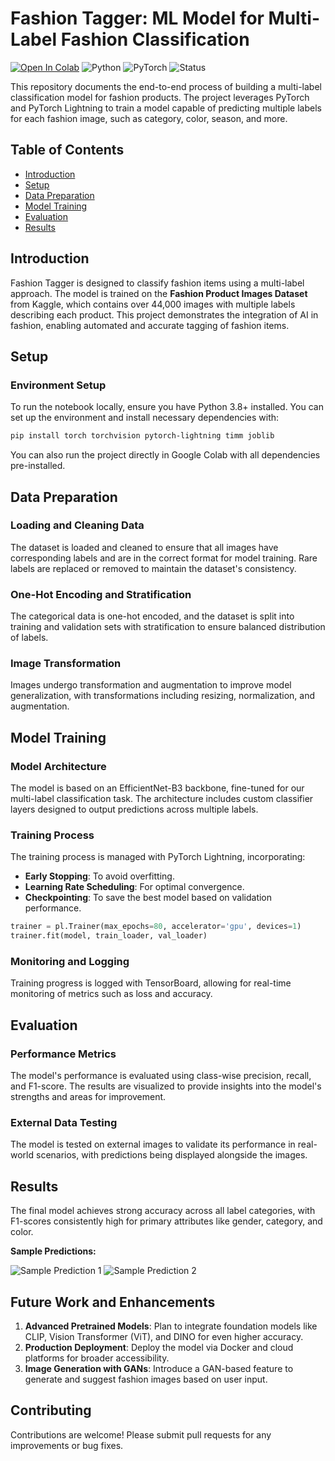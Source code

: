 # **Fashion Tagger: ML Model for Multi-Label Fashion Classification**

[![Open In Colab](https://colab.research.google.com/assets/colab-badge.svg)](https://colab.research.google.com/your_colab_link_here)
![Python](https://img.shields.io/badge/Python-3.8-blue)
![PyTorch](https://img.shields.io/badge/PyTorch-1.8.0-orange)
![Status](https://img.shields.io/badge/status-active-green)

This repository documents the end-to-end process of building a multi-label classification model for fashion products. The project leverages PyTorch and PyTorch Lightning to train a model capable of predicting multiple labels for each fashion image, such as category, color, season, and more.

## **Table of Contents**

- [Introduction](#introduction)
- [Setup](#setup)
- [Data Preparation](#data-preparation)
- [Model Training](#model-training)
- [Evaluation](#evaluation)
- [Results](#results)

## **Introduction**

Fashion Tagger is designed to classify fashion items using a multi-label approach. The model is trained on the **Fashion Product Images Dataset** from Kaggle, which contains over 44,000 images with multiple labels describing each product. This project demonstrates the integration of AI in fashion, enabling automated and accurate tagging of fashion items.

## **Setup**

### **Environment Setup**
To run the notebook locally, ensure you have Python 3.8+ installed. You can set up the environment and install necessary dependencies with:

```bash
pip install torch torchvision pytorch-lightning timm joblib
```

You can also run the project directly in Google Colab with all dependencies pre-installed.

## **Data Preparation**

### **Loading and Cleaning Data**
The dataset is loaded and cleaned to ensure that all images have corresponding labels and are in the correct format for model training. Rare labels are replaced or removed to maintain the dataset's consistency.

### **One-Hot Encoding and Stratification**
The categorical data is one-hot encoded, and the dataset is split into training and validation sets with stratification to ensure balanced distribution of labels.

### **Image Transformation**
Images undergo transformation and augmentation to improve model generalization, with transformations including resizing, normalization, and augmentation.

## **Model Training**

### **Model Architecture**
The model is based on an EfficientNet-B3 backbone, fine-tuned for our multi-label classification task. The architecture includes custom classifier layers designed to output predictions across multiple labels.

### **Training Process**
The training process is managed with PyTorch Lightning, incorporating:
- **Early Stopping**: To avoid overfitting.
- **Learning Rate Scheduling**: For optimal convergence.
- **Checkpointing**: To save the best model based on validation performance.

```python
trainer = pl.Trainer(max_epochs=80, accelerator='gpu', devices=1)
trainer.fit(model, train_loader, val_loader)
```

### **Monitoring and Logging**
Training progress is logged with TensorBoard, allowing for real-time monitoring of metrics such as loss and accuracy.

## **Evaluation**

### **Performance Metrics**
The model's performance is evaluated using class-wise precision, recall, and F1-score. The results are visualized to provide insights into the model's strengths and areas for improvement.

### **External Data Testing**
The model is tested on external images to validate its performance in real-world scenarios, with predictions being displayed alongside the images.

## **Results**

The final model achieves strong accuracy across all label categories, with F1-scores consistently high for primary attributes like gender, category, and color.

**Sample Predictions:**

![Sample Prediction 1](path_to_image)
![Sample Prediction 2](path_to_image)

## **Future Work and Enhancements**

1. **Advanced Pretrained Models**: Plan to integrate foundation models like CLIP, Vision Transformer (ViT), and DINO for even higher accuracy.
2. **Production Deployment**: Deploy the model via Docker and cloud platforms for broader accessibility.
3. **Image Generation with GANs**: Introduce a GAN-based feature to generate and suggest fashion images based on user input.

## **Contributing**

Contributions are welcome! Please submit pull requests for any improvements or bug fixes.

